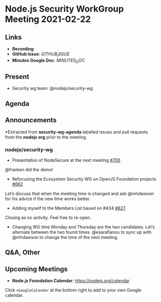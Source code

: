 # Node.js  Security WorkGroup Meeting 2021-02-22

## Links

* **Recording**:  
* **GitHub Issue**: $GITHUB_ISSUE$
* **Minutes Google Doc**: $MINUTES_DOC$

## Present

* Security wg team: @nodejs/security-wg

 


## Agenda

## Announcements
 
*Extracted from **security-wg-agenda** labelled issues and pull requests from the **nodejs org** prior to the meeting.

### nodejs/security-wg

* Presentation of NodeSecure at the next meeting [#700](https://github.com/nodejs/security-wg/issues/700)

@fraxken did the demo!

* Refocusing the Ecosystem Security WG on OpenJS Foundation projects [#662](https://github.com/nodejs/security-wg/issues/662)

Let’s discuss that when the meeting time is changed and ask @mhdawson for his advice if the new time works better.

* Adding myself to the Members List based on #434  [#627](https://github.com/nodejs/security-wg/pull/627)

Closing as no activity. Feel free to re-open.

* Changing WG time
Monday and Thursday are the two candidates. Let’s alternate between the two found times. @esarafianou to sync up with @mhdawson to change the time of the next meeting.


## Q&A, Other

## Upcoming Meetings

* **Node.js Foundation Calendar**: https://nodejs.org/calendar

Click `+GoogleCalendar` at the bottom right to add to your own Google calendar.


